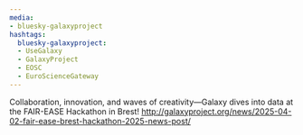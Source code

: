 ```yaml
---
media:
- bluesky-galaxyproject
hashtags:
  bluesky-galaxyproject:
  - UseGalaxy
  - GalaxyProject
  - EOSC
  - EuroScienceGateway
---
```

Collaboration, innovation, and waves of creativity—Galaxy dives into data at the FAIR-EASE Hackathon in Brest!
http://galaxyproject.org/news/2025-04-02-fair-ease-brest-hackathon-2025-news-post/